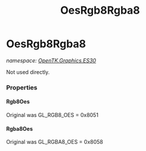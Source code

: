 ﻿---
title: OesRgb8Rgba8
---

# OesRgb8Rgba8
_namespace: [OpenTK.Graphics.ES30](N-OpenTK.Graphics.ES30.html)_

Not used directly.



### Properties

#### Rgb8Oes
Original was GL_RGB8_OES = 0x8051
#### Rgba8Oes
Original was GL_RGBA8_OES = 0x8058


